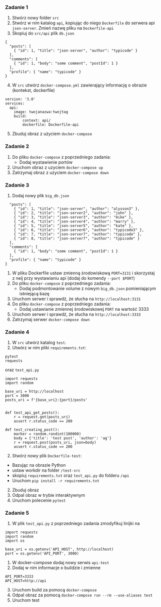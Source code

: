### Zadanie 1
1. Stwórz nowy folder `src`
2. Stwórz w nim katalog `api`, kopiując do niego `Dockerfile` do serwera api `json-server`. Zmień nazwę pliku na `Dockerfile-api`
2. Skopiuj do `src/api` plik `db.json`
```
{
  "posts": [
    { "id": 1, "title": "json-server", "author": "typicode" }
  ],
  "comments": [
    { "id": 1, "body": "some comment", "postId": 1 }
  ],
  "profile": { "name": "typicode" }
}
``` 
4. W `src` utwórz `docker-compose.yml` zawierający informację o obrazie (kontekst, dockerfile)
```
version: '3.0'
services:
  api:
    image: twojanazwa:twojtag
    build: 
        context: api/
        dockerfile: Dockerfile-api
```
5. Zbuduj obraz z użyciem `docker-compose`

### Zadanie 2 
1. Do pliku `docker-compose` z poprzedniego zadania:
	- Dodaj wystawienie portów
2. Uruchom obraz z uzyciem `docker-compose up`
3. Zatrzymaj obraz z uzyciem `docker-compose down`

### Zadanie 3
1. Dodaj nowy plik `big_db.json`
```{
  "posts": [
    { "id": 1, "title": "json-server", "author": "alysson3" },
    { "id": 2, "title": "json-server2", "author": "john" },
    { "id": 3, "title": "json-server3", "author": "mike" },
    { "id": 4, "title": "json-server4", "author": "marry" },
    { "id": 5, "title": "json-server5", "author": "kate" },
    { "id": 6, "title": "json-server6", "author": "typicode3" },
    { "id": 7, "title": "json-server7", "author": "typicode" },
    { "id": 8, "title": "json-server7", "author": "typicode" }
  ],
  "comments": [
    { "id": 1, "body": "some comment", "postId": 1 }
  ],
  "profile": { "name": "typicode" }
}
```
1. W pliku Dockerfile ustaw zmienną środowiskową `PORT=3131` i skorzystaj z neij przy wystawianiu api (dodaj do komendy `--port $PORT`)
1. Do pliku `docker-compose` z poprzedniego zadania:
	- Dodaj podmontowanie volume z nowym `big_db.json` pomieniającym istniejącą bazę
4. Uruchom serwer i sprawdź, że słucha na `http://localhost:3131`
1. Do pliku `docker-compose` z poprzedniego zadania:
	- Dodaj ustawianie zmiennej środowiskowej `PORT` na wartość 3333
4. Uruchom serwer i sprawdź, że słucha na `http://localhost:3333`
5. Zatrzymaj serwer `docker-compose down`

### Zadanie 4
1. W `src` utwórz katalog `test`.
1. Utwórz w nim pliki `requirements.txt`:
```
pytest
requests
```
oraz `test_api.py`
```
import requests
import random

base_uri = http://localhost
port = 3000
posts_uri = f'{base_uri}:{port}/posts'


def test_api_get_posts():
	r = request.get(posts_uri)
	assert r.status_code == 200

def test_creating_post():
	marker = random.randint(100000)
	body = {'title': 'test post', 'author': 'ag'}
	r = request.post(posts_uri, json=body)
	assert r.status_code == 200
```

2. Stwórz nowy plik `Dockerfile-test`:
* Bazując na obrazie Python
* ustaw workdir na folder `/test-src`
* skopiuj `requirements.txt` oraz `test_api.py` do folderu `/api`
* Uruchom `pip install -r requirements.txt`
2. Zbuduj obraz
1. Odpal obraz w trybie interaktywnym
2. Uruchom polecenie `pytest`

### Zadanie 5
1. W plik `test_api.py` z poprzedniego zadania zmodyfikuj linijki na 
```
import requests
import random
import os

base_uri = os.getenv('API_HOST', http://localhost)
port = os.getenv('API_PORT', 3000)
```
1. W docker-compose dodaj nowy serwis `api-test`
2. Dodaj w nim informacje o buildzie i zmienne
```
API_PORT=3333
API_HOST=http://api
```
3. Uruchom build za pomocą `docker-compose`
4. Odpal obraz za pomocą `docker-compose run --rm --use-aliases test`
5. Uruchom test

